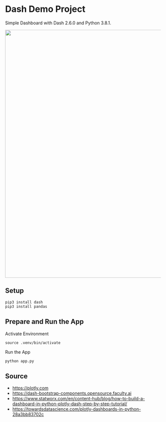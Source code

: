 # Dash Demo Project
Simple Dashboard with Dash 2.6.0 and Python 3.8.1.

<img width="800px" src="https://miro.medium.com/max/1400/1*mrpRJriKlzNeFLc3vE8xuQ.png">

## Setup
```
pip3 install dash
pip3 install pandas
```

## Prepare and Run the App
Activate Environment
```
source .venv/bin/activate
```

Run the App
```
python app.py
```

## Source
- https://plotly.com
- https://dash-bootstrap-components.opensource.faculty.ai
- https://www.statworx.com/en/content-hub/blog/how-to-build-a-dashboard-in-python-plotly-dash-step-by-step-tutorial/
- https://towardsdatascience.com/plotly-dashboards-in-python-28a3bb83702c